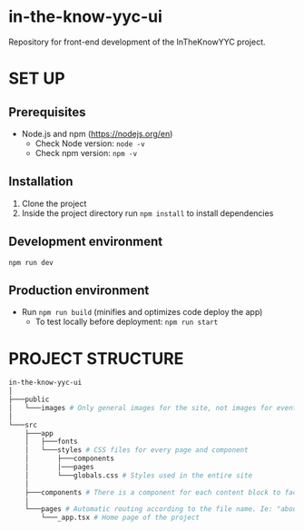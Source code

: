 # in-the-know-yyc-ui
Repository for front-end development of the InTheKnowYYC project.

# SET UP

## Prerequisites
* Node.js and npm (https://nodejs.org/en)
    * Check Node version: `node -v` 
    * Check npm version: `npm -v` 

## Installation
1. Clone the project
2. Inside the project directory run `npm install` to install dependencies

## Development environment
`npm run dev`

## Production environment
* Run `npm run build` (minifies and optimizes code deploy the app)
    * To test locally before deployment: `npm run start`

# PROJECT STRUCTURE

```BASH
in-the-know-yyc-ui
│
├───public
│   └───images # Only general images for the site, not images for events uploaded by API
│
└───src
    ├───app
    │   ├───fonts
    │   └───styles # CSS files for every page and component
    │       ├───components
    │       │───pages
    │       └───globals.css # Styles used in the entire site
    │
    ├───components # There is a component for each content block to facilitate reuse
    │
    └───pages # Automatic routing according to the file name. Ie: "about.js" will be accessed by [www.intheknowyyc.com/about]
        └───_app.tsx # Home page of the project
```
